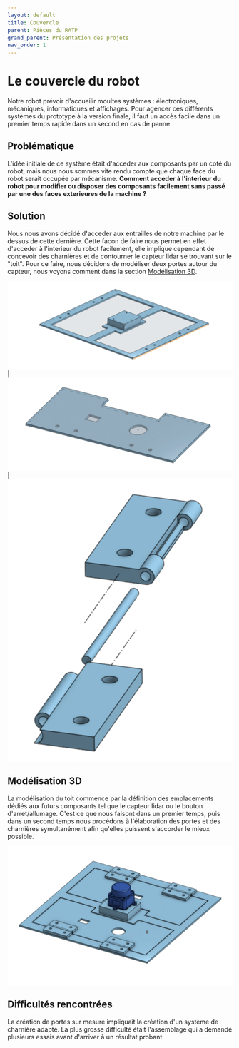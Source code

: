 ```yaml
---
layout: default
title: Couvercle
parent: Pièces du RATP
grand_parent: Présentation des projets
nav_order: 1
---
```


# Le couvercle du robot

Notre robot prévoir d'accueilir moultes systèmes : électroniques, mécaniques, informatiques et affichages. Pour agencer ces différents systèmes du prototype à la version finale, il faut un accès facile dans un premier temps rapide dans un second en cas de panne.

## Problématique

L'idée initiale de ce système était d'acceder aux composants par un coté du robot, mais nous nous sommes vite rendu compte que chaque face du robot serait occupée par mécanisme. **Comment acceder à l'interieur du robot pour modifier ou disposer des composants facilement sans passé par une des faces exterieures de la machine ?**

## Solution

Nous nous avons décidé d'acceder aux entrailles de notre machine par le dessus de cette dernière. Cette facon de faire nous permet en effet d'acceder à l'interieur du robot facilement, elle implique cependant de concevoir des charnières et de contourner le capteur lidar se trouvant sur le "toit". Pour ce faire, nous décidons de modéliser deux portes autour du capteur, nous voyons comment dans la section [Modélisation 3D](#modélisation-3d).

![](./docs/assets/RATP/couvercle/couvercle_espaces-portes.png) | ![](./docs/assets/RATP/couvercle/porte.png) | ![](./docs/assets/RATP/couvercle/charniere.png)

## Modélisation 3D

La modélisation du toit commence par la définition des emplacements dédiés aux futurs composants tel que le capteur lidar ou le bouton d'arret/allumage. C'est ce que nous faisont dans un premier temps, puis dans un second temps nous procédons à l'élaboration des portes et des charnières symultanément afin qu'elles puissent s'accorder le mieux possible.

![](./docs/assets/RATP/couvercle/couvercle.png)

## Difficultés rencontrées

La création de portes sur mesure impliquait la création d'un système de charnière adapté. La plus grosse difficulté était l'assemblage qui a demandé plusieurs essais avant d'arriver à un résultat probant.
